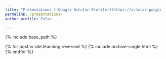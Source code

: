 ```yaml
---
title: "Presentations [(Google Scholar Profile)](https://scholar.google.com/citations?user=pA-TqMEAAAAJ)"
permalink: /presentations/
author_profile: False

---
```


{% include base_path %}

{% for post in site.teaching reversed %}
  {% include archive-single.html %}
{% endfor %}


<!-- <b>3DV 17 Spotlight on `3D Object Classification via Spherical Projections`.</b> [Slides](http://caozhangjie.github.io/files/SP17_slides.pdf)

<b>AAAI 17 Oral on `Transitive Hashing Network for Heterogeneous Multimedia Retrieval`.</b> [Slides](http://caozhangjie.github.io/files/THN17_slides.pdf)

<b>AAAI 18 Oral on `Transfer Adversarial Hashing for Hamming Space Retrieval`.</b> [Slides](http://caozhangjie.github.io/files/TAH18_slides.pdf)

<b>CVPR18 Spotlight on `Partial Transfer Learning with Selective Adversarial Networks`.</b> [Slides](http://caozhangjie.github.io/files/SAN18_slides.pdf) [Video](http://caozhangjie.github.io/files/SAN18_video.mp4)
 -->